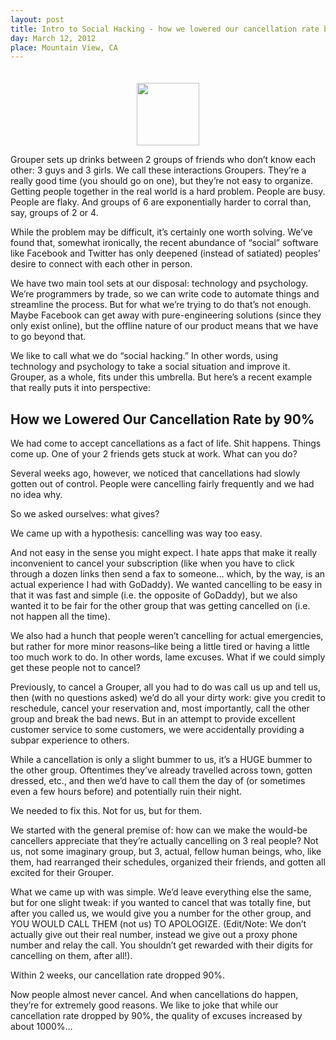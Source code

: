 ```yaml
---
layout: post
title: Intro to Social Hacking - how we lowered our cancellation rate by 90%
day: March 12, 2012
place: Mountain View, CA
---
```


<div style="text-align: center; padding-top: 20px;"><img src="http://grouper-reef.s3.amazonaws.com/images/blog/decrease.png" height='100' /></div>

Grouper sets up drinks between 2 groups of friends who don’t know each other: 3 guys and 3 girls. We call these interactions Groupers. They’re a really good time (you should go on one), but they’re not easy to organize. Getting people together in the real world is a hard problem. People are busy. People are flaky. And groups of 6 are exponentially harder to corral than, say, groups of 2 or 4.

While the problem may be difficult, it’s certainly one worth solving. We’ve found that, somewhat ironically, the recent abundance of “social” software like Facebook and Twitter has only deepened (instead of satiated) peoples’ desire to connect with each other in person.

We have two main tool sets at our disposal: technology and psychology. We’re programmers by trade, so we can write code to automate things and streamline the process. But for what we’re trying to do that’s not enough. Maybe Facebook can get away with pure-engineering solutions (since they only exist online), but the offline nature of our product means that we have to go beyond that.

We like to call what we do “social hacking.” In other words, using technology and psychology to take a social situation and improve it. Grouper, as a whole, fits under this umbrella. But here’s a recent example that really puts it into perspective:

## How we Lowered Our Cancellation Rate by 90%

We had come to accept cancellations as a fact of life. Shit happens. Things come up. One of your 2 friends gets stuck at work. What can you do?

Several weeks ago, however, we noticed that cancellations had slowly gotten out of control. People were cancelling fairly frequently and we had no idea why.

So we asked ourselves: what gives?

We came up with a hypothesis: cancelling was way too easy.

And not easy in the sense you might expect. I hate apps that make it really inconvenient to cancel your subscription (like when you have to click through a dozen links then send a fax to someone… which, by the way, is an actual experience I had with GoDaddy). We wanted cancelling to be easy in that it was fast and simple (i.e. the opposite of GoDaddy), but we also wanted it to be fair for the other group that was getting cancelled on (i.e. not happen all the time).

We also had a hunch that people weren’t cancelling for actual emergencies, but rather for more minor reasons–like being a little tired or having a little too much work to do. In other words, lame excuses. What if we could simply get these people not to cancel?

Previously, to cancel a Grouper, all you had to do was call us up and tell us, then (with no questions asked) we’d do all your dirty work: give you credit to reschedule, cancel your reservation and, most importantly, call the other group and break the bad news. But in an attempt to provide excellent customer service to some customers, we were accidentally providing a subpar experience to others.

While a cancellation is only a slight bummer to us, it’s a HUGE bummer to the other group. Oftentimes they’ve already travelled across town, gotten dressed, etc., and then we’d have to call them the day of (or sometimes even a few hours before) and potentially ruin their night.

We needed to fix this. Not for us, but for them.

We started with the general premise of: how can we make the would-be cancellers appreciate that they’re actually cancelling on 3 real people? Not us, not some imaginary group, but 3, actual, fellow human beings, who, like them, had rearranged their schedules, organized their friends, and gotten all excited for their Grouper.

What we came up with was simple. We’d leave everything else the same, but for one slight tweak: if you wanted to cancel that was totally fine, but after you called us, we would give you a number for the other group, and YOU WOULD CALL THEM (not us) TO APOLOGIZE. (Edit/Note: We don’t actually give out their real number, instead we give out a proxy phone number and relay the call. You shouldn’t get rewarded with their digits for cancelling on them, after all!).

Within 2 weeks, our cancellation rate dropped 90%.

Now people almost never cancel. And when cancellations do happen, they’re for extremely good reasons. We like to joke that while our cancellation rate dropped by 90%, the quality of excuses increased by about 1000%…
